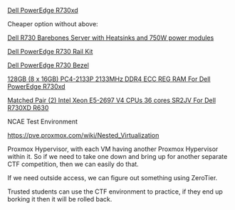 
[Dell PowerEdge R730xd](https://www.ebay.com/itm/196945521693?_skw=dell+poweredge+r730&itmmeta=01JPKC7EDVDRXET6TKA9GVEMB4&hash=item2ddade2c1d:g:8usAAOSwAjlnhAwn:sc:ShippingMethodStandard!67206!US!-1&itmprp=enc%3AAQAKAAAA8FkggFvd1GGDu0w3yXCmi1cDcOJNJcUCxkluVU1dJs%2F5NwPm453Xf7eXlVRKBdywAbOZlwEuGDoUHVo1zf2C9gQtzQolClRPBdHTAG4pZ4ioa9vsfRbKqPn6UgQrbm0l2SWdTRWpPgI3DmEDZ%2FKFIK5tfJR0zPB%2B%2BdheFf%2BtQFLTIQiGTgjURA43GlVSip8Z%2F54vSNtwTKD2SGdvYFJEDJcy14GvpcnavwSojjXT6h8om%2BWOtiVxN0N2oqjbvK7eEjxKcnfv8Ad%2BIxcQPOljLC7O2FPlR%2FA0DT2pPkZXhnJ9P5NYOknOxKqk1esxNAF5RA%3D%3D%7Ctkp%3ABk9SR8znney0ZQ)                                                                                                                              


Cheaper option without above:

[Dell R730 Barebones Server with Heatsinks and 750W power modules](https://www.ebay.com/itm/305477391837?var=&widget_ver=artemis&media=COPY)

[Dell PowerEdge R730 Rail Kit](https://www.ebay.com/itm/116447922674?_trksid=p2332490.c101875.m1851&itmprp=cksum%3A116447922674d7d3febafdf348879ddf902ef304894e%7Cenc%3AAQAKAAABQOqalcCsb07ituDYLOrUrH2eG1DBUcAU1siB%252B881ennut1KqikNJ--C2JmJJYbnGBSq9s1cAaLR3u1P2GFHP6cOkMtiQrPwhnArZTi0NFnCkYNs9wPMPnRY0lLYAH0ZUZLi9Owbna7SbL%252FZu5W926To3Ou%252BXgM2b%252FTyGhsBV4n0cylWZmzBGmYEtp0MoKbH9bWQTL9WWcv9ttpW32J60llAOm%252FKwRXBB1PX1SRp22nuJrLxynby32GKOdgPSM1Lh0vR0crg21N4O2uG4RXZ8RQkBmRs%252FWQKuDTxEc9Dp8%252BFFryoJezCxGrtUTFnyVIII8YkKmG%252FJMvLsJVTWvYtCZJ4mzBjy%252FSiPhoCV5jy33Nci2b1qBt26eVoYeqmzlU8vf3C8gh0%252BnSCzGvw3sk%252BmP4nRQUQgl7fpTi13d7shsdNn%7Campid%3APL_CLK%7Cclp%3A2332490&epid=1881070560&itmmeta=01JPKFCF02Z1S7WQ8X9A0ADATS)

[Dell PowerEdge R730 Bezel](https://www.ebay.com/itm/402510022480)

[128GB (8 x 16GB) PC4-2133P 2133MHz DDR4 ECC REG RAM For Dell PowerEdge R730xd](https://www.ebay.com/itm/186531667890?var=&widget_ver=artemis&media=COPY)

[Matched Pair (2) Intel Xeon E5-2697 V4 CPUs 36 cores SR2JV For Dell R730XD R630](https://www.ebay.com/itm/156805458485?mkcid=16&mkevt=1&mkrid=711-127632-2357-0&ssspo=F65ICQpmS7u&sssrc=2047675&ssuid=uk6up7dbtfm&widget_ver=artemis&media=COPY)

NCAE Test Environment

https://pve.proxmox.com/wiki/Nested_Virtualization

Proxmox Hypervisor, with each VM having another Proxmox Hypervisor within it. So if we need to take one down and bring up for another separate CTF competition, then we can easily do that.

If we need outside access, we can figure out something using ZeroTier.

Trusted students can use the CTF environment to practice, if they end up borking it then it will be rolled back.
